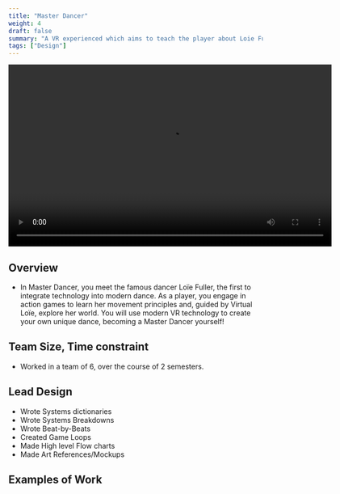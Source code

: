 ```yaml
---
title: "Master Dancer"
weight: 4
draft: false
summary: "A VR experienced which aims to teach the player about Loie Fuller, and to become a Master Dancer"
tags: ["Design"]
---
```


<video width="640" height="360" controls="">
  <source src="MD demo.mp4" type="video/mp4" />
  Your browser does not support the video tag.
</video>

## Overview
- In Master Dancer, you meet the famous dancer Loïe Fuller, the first to integrate technology into modern dance. As a player, you engage in action games to learn her movement principles and, guided by Virtual Loïe, explore her world. You will use modern VR technology to create your own unique dance, becoming a Master Dancer yourself!

## Team Size, Time constraint
- Worked in a team of 6, over the course of 2 semesters.

## Lead Design
- Wrote Systems dictionaries
- Wrote Systems Breakdowns
- Wrote Beat-by-Beats
- Created Game Loops
- Made High level Flow charts
- Made Art References/Mockups

## Examples of Work


